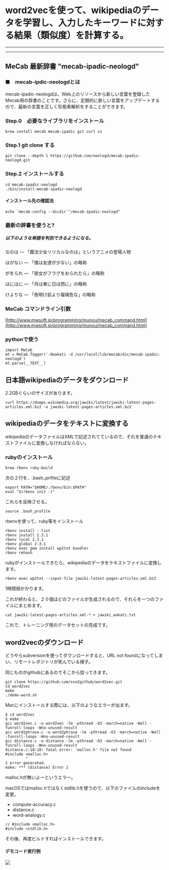 

# word2vecを使って、wikipediaのデータを学習し、入力したキーワードに対する結果（類似度）を計算する。
---
---


## MeCab 最新辞書 "mecab-ipadic-neologd"
### ■　mecab-ipdic-neologdとは

mecab-ipadic-neologdは、Web上のリソースから新しい言葉を登録したMecab用の辞書のことです。さらに、定期的に新しい言葉をアップデートするので、最新の言葉を正しく形態素解析をすることができます。

### Step.0　必要なライブラリをインストール

~~~
brew install mecab mecab-ipadic git curl xz
~~~

### Step.1 git clone する

~~~
git clone --depth 1 https://github.com/neologd/mecab-ipadic-neologd.git
~~~

### Step.2 インストールする

~~~
cd mecab-ipadic-neologd
./bin/install-mecab-ipadic-neologd
~~~


#### インストール先の確認法
~~~
echo `mecab-config --dicdir`"/mecab-ipadic-neologd"
~~~



### 最新の辞書を使うと?

#####  以下のような単語を判別できるようになる。

なのは ― 「魔法少女リリカルなのは」というアニメの登場人物

はがない ― 「僕は友達が少ない」の略称

がをられ ― 「彼女がフラグをおられたら」の略称

はにはに ― 「月は東に日は西に」の略称

けよりな ― 「夜明け前より瑠璃色な」の略称

### MeCab コマンドライン引数
[http://www.mwsoft.jp/programming/munou/mecab_command.html](http://www.mwsoft.jp/programming/munou/mecab_command.html)

### pythonで使う

~~~
import MeCab
mt = MeCab.Tagger('-Owakati -d /usr/local/lib/mecab/dic/mecab-ipadic-neologd')
mt.parse(__TEXT__)
~~~


## 日本語wikipediaのデータをダウンロード
2.2GBぐらいのサイズがあります。

~~~
curl https://dumps.wikimedia.org/jawiki/latest/jawiki-latest-pages-articles.xml.bz2 -o jawiki-latest-pages-articles.xml.bz2
~~~

## wikipediaのデータをテキストに変換する

wikipediaのデータファイルはXMLで記述されてているので、それを普通のテキストファイルに変換しなければならない。


### rubyのインストール
~~~
brew rbenv ruby-build
~~~

次の２行を、.bash_prifileに記述

~~~
export PATH="$HOME/.rbenv/bin:$PATH"
eval "$(rbenv init -)"
~~~

これらを反映させる。

~~~
source .bash_profile
~~~

rbenvを使って、ruby等をインストール

~~~
rbenv install --list 
rbenv install 2.3.1
rbenv local 2.3.1
rbenv global 2.3.1
rbenv exec gem install wp2txt bundler
rbenv rehash
~~~

rubyがインストールできたら、wikipediaのデータをテキストファイルに変換します。

~~~
rbenv exec wp2txt --input-file jawiki-latest-pages-articles.xml.bz2
~~~

1時間弱かかります。

これが終わると、２０個ほどのファイルが生成されるので、それらを一つのファイルにまとめます。

~~~
cat jawiki-latest-pages-articles.xml-* > jawiki_wakati.txt
~~~

 これで、トレーニング用のデータセットの完成です。

## word2vecのダウンロード
どうやらsubversionを使ってダウンロードすると、URL not foundになってしまい、リモートレポジトリが死んでいる様子。

同じものがgithubにあるのでそこから拾ってきます。


~~~
git clone https://github.com/svn2github/word2vec.git
cd word2vec
make
./demo-word.sh
~~~
Macにインストールする際には、以下のようなエラーが出ます。

~~~
$ cd word2vec
$ make
gcc word2vec.c -o word2vec -lm -pthread -O3 -march=native -Wall -funroll-loops -Wno-unused-result
gcc word2phrase.c -o word2phrase -lm -pthread -O3 -march=native -Wall -funroll-loops -Wno-unused-result
gcc distance.c -o distance -lm -pthread -O3 -march=native -Wall -funroll-loops -Wno-unused-result
distance.c:18:10: fatal error: 'malloc.h' file not found
#include <malloc.h>
         ^
1 error generated.
make: *** [distance] Error 1
~~~

malloc.hが無いよーというエラー。

macOSではmalloc.hではなくstdlib.hを使うので、以下のファイルのincludeを変更。

- compute-accuracy.c
- distance.c
- word-analogy.c

~~~
// #include <malloc.h>
#include <stdlib.h>
~~~

その後、再度ビルドすればインストールできます。

#### デモコード実行例

![](https://content-jp.drive.amazonaws.com/cdproxy/templink/UEGJYRHXiFqYAA7mcoD1X9GLd3bYH75L4uytxvd7abEE0Xnc3/alt/thumb?viewBox=1449)



